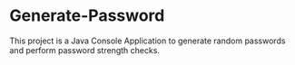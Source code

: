 # Generate-Password
This project is a Java Console Application to generate random passwords and perform password strength checks.
